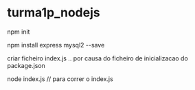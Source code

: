 # turma1p_nodejs

npm init

npm install express mysql2 --save

criar ficheiro index.js .. por causa do ficheiro de inicializacao do package.json

node index.js // para correr o index.js